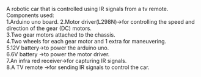 A robotic car that is controlled using IR signals from a tv remote.  
Components used:  
     1.Arduino uno board. 
     2.Motor driver(L298N)->for controlling the speed and direction of the gear (DC) motors.  
     3.Two gear motors attached to the chassis.  
     4.Two wheels for each gear motor and 1 extra for maneuvering.  
     5.12V battery->to power the arduino uno.  
     6.6V battery ->to power the motor driver.  
     7.An infra red receiver->for capturing IR signals.  
     8.A TV remote ->for sending IR signals to control the car.  